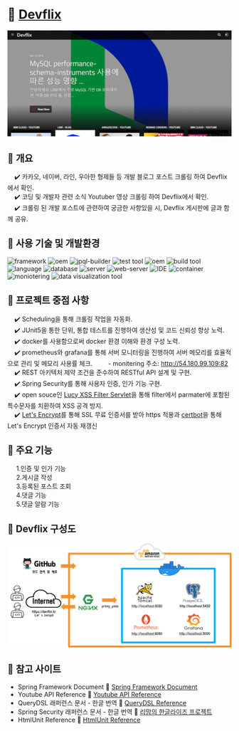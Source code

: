 # :seedling: [Devflix](https://devflix.kr/)    

![devflix](./dev-flix.png)    

## :pushpin: 개요    

&nbsp;&nbsp;&nbsp;&nbsp;:heavy_check_mark: 카카오, 네이버, 라인, 우아한 형제들 등 개발 블로그 포스트 크롤링 하여 Devflix에서 확인.    
&nbsp;&nbsp;&nbsp;&nbsp;:heavy_check_mark: 코딩 및 개발자 관련 소식 Youtuber 영상 크롤링 하여 Devflix에서 확인.   
&nbsp;&nbsp;&nbsp;&nbsp;:heavy_check_mark: 크롤링 된 개발 포스트에 관련하여 궁금한 사항있을 시, Devflix 게시판에 글과 함께 공유.   



## :pushpin: 사용 기술 및 개발환경    

![framework](https://img.shields.io/badge/spring%20boot-2.2.2-yellowgreen) ![oem](https://img.shields.io/badge/spring%20data%20jpa-2.2.2-yellow) ![jpql-builder](https://img.shields.io/badge/queryDSL-4.2.2-blue) ![test tool](https://img.shields.io/badge/JUnit-5-green) ![oem](https://img.shields.io/badge/lucy%20xss%20servlet-2.0.0-green) ![build tool](https://img.shields.io/badge/gardle-6.6.1-blue) ![language](https://img.shields.io/badge/java-open--jdk--8-orange) ![database](https://img.shields.io/badge/postgreSQL-11.10-blue) ![server](https://img.shields.io/badge/ubuntu-20.04.1-important) ![web-server](https://img.shields.io/badge/nginx-1.18.0-green) ![IDE](https://img.shields.io/badge/inteliJ-3.2-blueviolet) ![container](https://img.shields.io/badge/docker-latest-lightgray) ![moniotering](https://img.shields.io/badge/prometheus-latest-lightgray) ![data visualization tool](https://img.shields.io/badge/grafana-latest-lightgray)    



## :pushpin: 프로젝트 중점 사항    

&nbsp;&nbsp;&nbsp;&nbsp;:heavy_check_mark: Scheduling을 통해 크롤링 작업을 자동화.    
&nbsp;&nbsp;&nbsp;&nbsp;:heavy_check_mark: JUnit5을 통한 단위, 통합 테스트를 진행하여 생산성 및 코드 신뢰성 향상 노력.    
&nbsp;&nbsp;&nbsp;&nbsp;:heavy_check_mark: docker를 사용함으로써 docker 환경 이해와 환경 구성 노력.    
&nbsp;&nbsp;&nbsp;&nbsp;:heavy_check_mark: prometheus와 grafana를 통해 서버 모니터링을 진행하여 서버 메모리를 효율적으로 관리 및 메모리 사용률 체크.
&nbsp;&nbsp;&nbsp;&nbsp;&nbsp;&nbsp;&nbsp; - monitering 주소: http://54.180.99.109:82    
&nbsp;&nbsp;&nbsp;&nbsp;:heavy_check_mark: REST 아키텍처 제약 조건을 준수하여 RESTful API 설계 및 구현.    
&nbsp;&nbsp;&nbsp;&nbsp;:heavy_check_mark: Spring Security를 통해 사용자 인증, 인가 기능 구현.    
&nbsp;&nbsp;&nbsp;&nbsp;:heavy_check_mark: open souce인 [Lucy XSS Filter Servlet](https://github.com/naver/lucy-xss-servlet-filter)을 통해 filter에서 parmater에 포함된 특수문자를 치환하여 XSS 공격 방지.   
&nbsp;&nbsp;&nbsp;&nbsp;:heavy_check_mark: [Let's Encrypt](https://letsencrypt.org/)를 통해 SSL 무료 인증서를 받아 https 적용과 [certbot](https://github.com/certbot/certbot)을 통해 Let's Encrypt 인증서 자동 재갱신     



## :pushpin: 주요 기능    

&nbsp;&nbsp;&nbsp;&nbsp; 1.인증 및 인가 기능    
&nbsp;&nbsp;&nbsp;&nbsp; 2.게시글 작성    
&nbsp;&nbsp;&nbsp;&nbsp; 3.등록된 포스트 조회    
&nbsp;&nbsp;&nbsp;&nbsp; 4.댓글 기능    
&nbsp;&nbsp;&nbsp;&nbsp; 5.댓글 알람 기능    



## :pushpin: Devflix 구성도    


![devflix architecture](./dev-flix-architecture.png)    


## :pushpin: 참고 사이트    

* Spring Framework Document
  :bookmark_tabs: [Spring Framework Document](https://docs.spring.io/spring-framework/docs/current/reference/html/)
* Youtube API Reference
  :bookmark_tabs: [Youtube API Reference](https://developers.google.com/youtube/v3/docs?hl=ko)
* QueryDSL 래퍼런스 문서 - 한글 번역
  :bookmark_tabs: [QueryDSL Reference](http://www.querydsl.com/static/querydsl/4.0.1/reference/ko-KR/html_single/)
* Spring Security 래퍼런스 문서 - 한글 번역
  :bookmark_tabs: [리맘의 한글라이즈 프로젝트](https://godekdls.github.io/Spring%20Security/authentication/)
* HtmlUnit Reference
  :bookmark_tabs: [HtmlUnit Reference](https://htmlunit.sourceforge.io/frame-howto.html)
  
  
